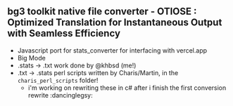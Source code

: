 ## bg3 toolkit native file converter - OTIOSE : Optimized Translation for Instantaneous Output with Seamless Efficiency
- Javascript port for stats_converter for interfacing with vercel.app
- Big Mode
- .stats -> .txt work done by @khbsd (me!)
- .txt -> .stats perl scripts written by Charis/Martin, in the `charis_perl_scripts` folder!
    - i'm working on rewriting these in c# after i finish the first conversion rewrite :dancinglegsy:
